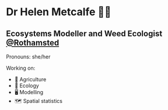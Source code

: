 # Dr Helen Metcalfe 👩‍💻
## Ecosystems Modeller and Weed Ecologist [@Rothamsted](https://www.rothamsted.ac.uk/our-people/helen-metcalfe)
Pronouns: she/her

Working on:
- 🌾 Agriculture 
- 🌿 Ecology 
- 🖥 Modelling 
- 🗺️ Spatial statistics
